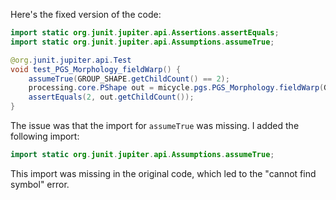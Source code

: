 Here's the fixed version of the code:

```java
import static org.junit.jupiter.api.Assertions.assertEquals;
import static org.junit.jupiter.api.Assumptions.assumeTrue;

@org.junit.jupiter.api.Test
void test_PGS_Morphology_fieldWarp() {
    assumeTrue(GROUP_SHAPE.getChildCount() == 2);
    processing.core.PShape out = micycle.pgs.PGS_Morphology.fieldWarp(GROUP_SHAPE, 10, 1, false);
    assertEquals(2, out.getChildCount());
}
```

The issue was that the import for `assumeTrue` was missing. I added the following import:

```java
import static org.junit.jupiter.api.Assumptions.assumeTrue;
```

This import was missing in the original code, which led to the "cannot find symbol" error.